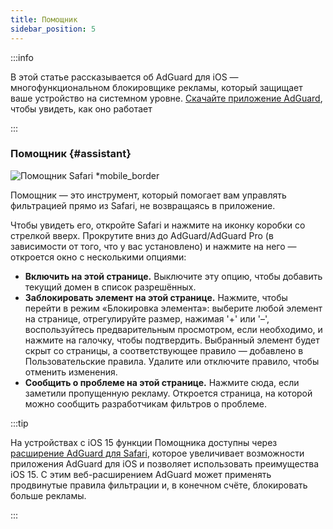 ```yaml
---
title: Помощник
sidebar_position: 5
---
```


:::info

В этой статье рассказывается об AdGuard для iOS — многофункциональном блокировщике рекламы, который защищает ваше устройство на системном уровне. [Скачайте приложение AdGuard](https://agrd.io/download-kb-adblock), чтобы увидеть, как оно работает

:::

### Помощник {#assistant}

![Помощник Safari \*mobile\_border](https://cdn.adtidy.org/public/Adguard/kb/iOS/features/assistant_ru.jpeg)

Помощник — это инструмент, который помогает вам управлять фильтрацией прямо из Safari, не возвращаясь в приложение.

Чтобы увидеть его, откройте Safari и нажмите на иконку коробки со стрелкой вверх. Прокрутите вниз до AdGuard/AdGuard Pro (в зависимости от того, что у вас установлено) и нажмите на него — откроется окно с несколькими опциями:

- **Включить на этой странице.** Выключите эту опцию, чтобы добавить текущий домен в список разрешённых.
- **Заблокировать элемент на этой странице.** Нажмите, чтобы перейти в режим «Блокировка элемента»: выберите любой элемент на странице, отрегулируйте размер, нажимая '+' или '–', воспользуйтесь предварительным просмотром, если необходимо, и нажмите на галочку, чтобы подтвердить. Выбранный элемент будет скрыт со страницы, а соответствующее правило — добавлено в Пользовательские правила. Удалите или отключите правило, чтобы отменить изменения.
- **Сообщить о проблеме на этой странице.**  Нажмите сюда, если заметили пропущенную рекламу. Откроется страница, на которой можно сообщить разработчикам фильтров о проблеме.

:::tip

На устройствах с iOS 15 функции Помощника доступны через [расширение AdGuard для Safari](/adguard-for-ios/web-extension), которое увеличивает возможности приложения AdGuard для iOS и позволяет использовать преимущества iOS 15. С этим веб-расширением AdGuard может применять продвинутые правила фильтрации и, в конечном счёте, блокировать больше рекламы.

:::
